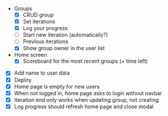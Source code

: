 - Groups
  - [X] CRUD group
  - [X] Set iterations
  - [X] Log your progress
  - [ ] Start new iteration (automatically?)
  - [ ] Previous iterations
  - [X] Show group owner in the user list
- Home screen
  - [X] Scoreboard for the most recent groups (+ time left)

- [X] Add name to user data
- [X] Deploy
- [X] Home page is empty for new users
- [X] When not logged in, home page asks to login without navbar
- [X] Iteration end only works when updating group, not creating
- [X] Log progress should refresh home page and close modal
